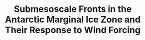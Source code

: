 ---
title: "Submesoscale Fronts in the Antarctic Marginal Ice Zone and Their Response to Wind Forcing"
citation: "Swart, S., du Plessis, M.D., Thompson, A.F., Biddle, L.C., Giddy, I., Linders, T., Mohrmann, M. and Nicholson, S.A., 2020. Submesoscale fronts in the Antarctic marginal ice zone and their response to wind forcing. Geophysical Research Letters, 47(6), p.e2019GL086649."
doi: "https://doi.org/10.1029/2019GL086649" 
category: manuscripts
---